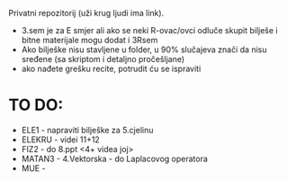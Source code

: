 Privatni repozitorij (uži krug ljudi ima link).

- 3.sem je za E smjer ali ako se neki R-ovac/ovci odluče skupit bilješe i bitne materijale mogu dodat i 3Rsem
- Ako bilješke nisu stavljene u folder, u 90% slučajeva znači da nisu sređene (sa skriptom i detaljno pročešljane)
- ako nađete grešku recite, potrudit ću se ispraviti

# TO DO:
- ELE1 - napraviti bilješke za 5.cjelinu
- ELEKRU - videi 11+12
- FIZ2 - do 8.ppt <4+ videa joj>
- MATAN3 - <Fourier zadaci> 4.Vektorska - do Laplacovog operatora
- MUE - <trebala bi ucit>

